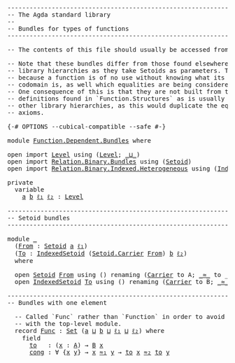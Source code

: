 <pre class="Agda"><a id="1" class="Comment">------------------------------------------------------------------------</a>
<a id="74" class="Comment">-- The Agda standard library</a>
<a id="103" class="Comment">--</a>
<a id="106" class="Comment">-- Bundles for types of functions</a>
<a id="140" class="Comment">------------------------------------------------------------------------</a>

<a id="214" class="Comment">-- The contents of this file should usually be accessed from `Function`.</a>

<a id="288" class="Comment">-- Note that these bundles differ from those found elsewhere in other</a>
<a id="358" class="Comment">-- library hierarchies as they take Setoids as parameters. This is</a>
<a id="425" class="Comment">-- because a function is of no use without knowing what its domain and</a>
<a id="496" class="Comment">-- codomain is, as well which equalities are being considered over them.</a>
<a id="569" class="Comment">-- One consequence of this is that they are not built from the</a>
<a id="632" class="Comment">-- definitions found in `Function.Structures` as is usually the case in</a>
<a id="704" class="Comment">-- other library hierarchies, as this would duplicate the equality</a>
<a id="771" class="Comment">-- axioms.</a>

<a id="783" class="Symbol">{-#</a> <a id="787" class="Keyword">OPTIONS</a> <a id="795" class="Pragma">--cubical-compatible</a> <a id="816" class="Pragma">--safe</a> <a id="823" class="Symbol">#-}</a>

<a id="828" class="Keyword">module</a> <a id="835" href="Function.Dependent.Bundles.html" class="Module">Function.Dependent.Bundles</a> <a id="862" class="Keyword">where</a>

<a id="869" class="Keyword">open</a> <a id="874" class="Keyword">import</a> <a id="881" href="Level.html" class="Module">Level</a> <a id="887" class="Keyword">using</a> <a id="893" class="Symbol">(</a><a id="894" href="Agda.Primitive.html#742" class="Postulate">Level</a><a id="899" class="Symbol">;</a> <a id="901" href="Agda.Primitive.html#961" class="Primitive Operator">_⊔_</a><a id="904" class="Symbol">)</a>
<a id="906" class="Keyword">open</a> <a id="911" class="Keyword">import</a> <a id="918" href="Relation.Binary.Bundles.html" class="Module">Relation.Binary.Bundles</a> <a id="942" class="Keyword">using</a> <a id="948" class="Symbol">(</a><a id="949" href="Relation.Binary.Bundles.html#1095" class="Record">Setoid</a><a id="955" class="Symbol">)</a>
<a id="957" class="Keyword">open</a> <a id="962" class="Keyword">import</a> <a id="969" href="Relation.Binary.Indexed.Heterogeneous.html" class="Module">Relation.Binary.Indexed.Heterogeneous</a> <a id="1007" class="Keyword">using</a> <a id="1013" class="Symbol">(</a><a id="1014" href="Relation.Binary.Indexed.Heterogeneous.Bundles.html#660" class="Record">IndexedSetoid</a><a id="1027" class="Symbol">)</a>

<a id="1030" class="Keyword">private</a>
  <a id="1040" class="Keyword">variable</a>
    <a id="1053" href="Function.Dependent.Bundles.html#1053" class="Generalizable">a</a> <a id="1055" href="Function.Dependent.Bundles.html#1055" class="Generalizable">b</a> <a id="1057" href="Function.Dependent.Bundles.html#1057" class="Generalizable">ℓ₁</a> <a id="1060" href="Function.Dependent.Bundles.html#1060" class="Generalizable">ℓ₂</a> <a id="1063" class="Symbol">:</a> <a id="1065" href="Agda.Primitive.html#742" class="Postulate">Level</a>

<a id="1072" class="Comment">------------------------------------------------------------------------</a>
<a id="1145" class="Comment">-- Setoid bundles</a>
<a id="1163" class="Comment">------------------------------------------------------------------------</a>

<a id="1237" class="Keyword">module</a> <a id="1244" href="Function.Dependent.Bundles.html#1244" class="Module">_</a>
  <a id="1248" class="Symbol">(</a><a id="1249" href="Function.Dependent.Bundles.html#1249" class="Bound">From</a> <a id="1254" class="Symbol">:</a> <a id="1256" href="Relation.Binary.Bundles.html#1095" class="Record">Setoid</a> <a id="1263" href="Function.Dependent.Bundles.html#1053" class="Generalizable">a</a> <a id="1265" href="Function.Dependent.Bundles.html#1057" class="Generalizable">ℓ₁</a><a id="1267" class="Symbol">)</a>
  <a id="1271" class="Symbol">(</a><a id="1272" href="Function.Dependent.Bundles.html#1272" class="Bound">To</a> <a id="1275" class="Symbol">:</a> <a id="1277" href="Relation.Binary.Indexed.Heterogeneous.Bundles.html#660" class="Record">IndexedSetoid</a> <a id="1291" class="Symbol">(</a><a id="1292" href="Relation.Binary.Bundles.html#1158" class="Field">Setoid.Carrier</a> <a id="1307" href="Function.Dependent.Bundles.html#1249" class="Bound">From</a><a id="1311" class="Symbol">)</a> <a id="1313" href="Function.Dependent.Bundles.html#1055" class="Generalizable">b</a> <a id="1315" href="Function.Dependent.Bundles.html#1060" class="Generalizable">ℓ₂</a><a id="1317" class="Symbol">)</a>
  <a id="1321" class="Keyword">where</a>

  <a id="1330" class="Keyword">open</a> <a id="1335" href="Relation.Binary.Bundles.html#1095" class="Module">Setoid</a> <a id="1342" href="Function.Dependent.Bundles.html#1249" class="Bound">From</a> <a id="1347" class="Keyword">using</a> <a id="1353" class="Symbol">()</a> <a id="1356" class="Keyword">renaming</a> <a id="1365" class="Symbol">(</a><a id="1366" href="Relation.Binary.Bundles.html#1158" class="Field">Carrier</a> <a id="1374" class="Symbol">to</a> <a id="1377" class="Field">A</a><a id="1378" class="Symbol">;</a> <a id="1380" href="Relation.Binary.Bundles.html#1184" class="Field Operator">_≈_</a> <a id="1384" class="Symbol">to</a> <a id="1387" class="Field Operator">_≈₁_</a><a id="1391" class="Symbol">)</a>
  <a id="1395" class="Keyword">open</a> <a id="1400" href="Relation.Binary.Indexed.Heterogeneous.Bundles.html#660" class="Module">IndexedSetoid</a> <a id="1414" href="Function.Dependent.Bundles.html#1272" class="Bound">To</a> <a id="1417" class="Keyword">using</a> <a id="1423" class="Symbol">()</a> <a id="1426" class="Keyword">renaming</a> <a id="1435" class="Symbol">(</a><a id="1436" href="Relation.Binary.Indexed.Heterogeneous.Bundles.html#750" class="Field">Carrier</a> <a id="1444" class="Symbol">to</a> <a id="1447" class="Field">B</a><a id="1448" class="Symbol">;</a> <a id="1450" href="Relation.Binary.Indexed.Heterogeneous.Bundles.html#780" class="Field Operator">_≈_</a> <a id="1454" class="Symbol">to</a> <a id="1457" class="Field Operator">_≈₂_</a><a id="1461" class="Symbol">)</a>

<a id="1464" class="Comment">------------------------------------------------------------------------</a>
<a id="1537" class="Comment">-- Bundles with one element</a>

  <a id="1568" class="Comment">-- Called `Func` rather than `Function` in order to avoid clashing</a>
  <a id="1637" class="Comment">-- with the top-level module.</a>
  <a id="1669" class="Keyword">record</a> <a id="1676" href="Function.Dependent.Bundles.html#1676" class="Record">Func</a> <a id="1681" class="Symbol">:</a> <a id="1683" href="Agda.Primitive.html#388" class="Primitive">Set</a> <a id="1687" class="Symbol">(</a><a id="1688" href="Function.Dependent.Bundles.html#1263" class="Bound">a</a> <a id="1690" href="Agda.Primitive.html#961" class="Primitive Operator">⊔</a> <a id="1692" href="Function.Dependent.Bundles.html#1313" class="Bound">b</a> <a id="1694" href="Agda.Primitive.html#961" class="Primitive Operator">⊔</a> <a id="1696" href="Function.Dependent.Bundles.html#1265" class="Bound">ℓ₁</a> <a id="1699" href="Agda.Primitive.html#961" class="Primitive Operator">⊔</a> <a id="1701" href="Function.Dependent.Bundles.html#1315" class="Bound">ℓ₂</a><a id="1703" class="Symbol">)</a> <a id="1705" class="Keyword">where</a>
    <a id="1715" class="Keyword">field</a>
      <a id="1727" href="Function.Dependent.Bundles.html#1727" class="Field">to</a>   <a id="1732" class="Symbol">:</a> <a id="1734" class="Symbol">(</a><a id="1735" href="Function.Dependent.Bundles.html#1735" class="Bound">x</a> <a id="1737" class="Symbol">:</a> <a id="1739" href="Function.Dependent.Bundles.html#1377" class="Function">A</a><a id="1740" class="Symbol">)</a> <a id="1742" class="Symbol">→</a> <a id="1744" href="Function.Dependent.Bundles.html#1447" class="Field">B</a> <a id="1746" href="Function.Dependent.Bundles.html#1735" class="Bound">x</a>
      <a id="1754" href="Function.Dependent.Bundles.html#1754" class="Field">cong</a> <a id="1759" class="Symbol">:</a> <a id="1761" class="Symbol">∀</a> <a id="1763" class="Symbol">{</a><a id="1764" href="Function.Dependent.Bundles.html#1764" class="Bound">x</a> <a id="1766" href="Function.Dependent.Bundles.html#1766" class="Bound">y</a><a id="1767" class="Symbol">}</a> <a id="1769" class="Symbol">→</a> <a id="1771" href="Function.Dependent.Bundles.html#1764" class="Bound">x</a> <a id="1773" href="Function.Dependent.Bundles.html#1387" class="Function Operator">≈₁</a> <a id="1776" href="Function.Dependent.Bundles.html#1766" class="Bound">y</a> <a id="1778" class="Symbol">→</a> <a id="1780" href="Function.Dependent.Bundles.html#1727" class="Field">to</a> <a id="1783" href="Function.Dependent.Bundles.html#1764" class="Bound">x</a> <a id="1785" href="Function.Dependent.Bundles.html#1457" class="Field Operator">≈₂</a> <a id="1788" href="Function.Dependent.Bundles.html#1727" class="Field">to</a> <a id="1791" href="Function.Dependent.Bundles.html#1766" class="Bound">y</a>
</pre>